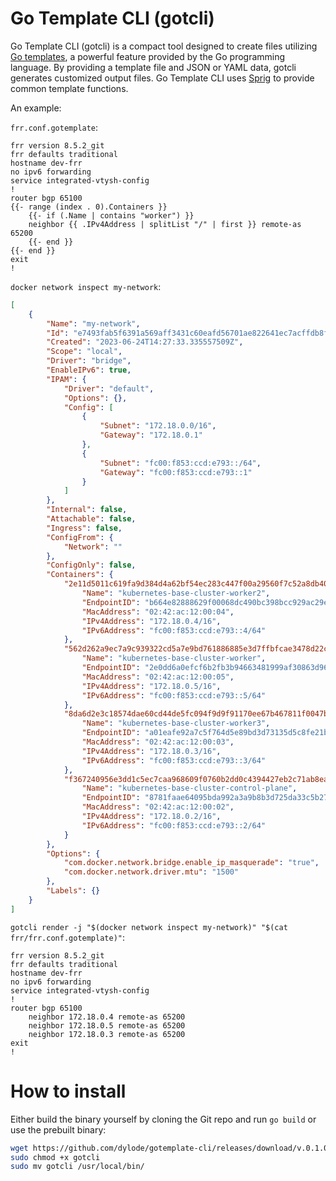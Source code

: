# Go Template CLI (gotcli)

Go Template CLI (gotcli) is a compact tool designed to create files utilizing [Go templates](https://pkg.go.dev/text/template), a powerful feature provided by the Go programming language. By providing a template file and JSON or YAML data, gotcli generates customized output files. Go Template CLI uses [Sprig](https://masterminds.github.io/sprig/) to provide common template functions. 

An example:

`frr.conf.gotemplate`:

```
frr version 8.5.2_git
frr defaults traditional
hostname dev-frr
no ipv6 forwarding
service integrated-vtysh-config
!
router bgp 65100
{{- range (index . 0).Containers }}
    {{- if (.Name | contains "worker") }}
    neighbor {{ .IPv4Address | splitList "/" | first }} remote-as 65200
    {{- end }}
{{- end }}
exit
!
```

`docker network inspect my-network`:

```json
[
    {
        "Name": "my-network",
        "Id": "e7493fab5f6391a569aff3431c60eafd56701ae822641ec7acffdb8f4b0137a9",
        "Created": "2023-06-24T14:27:33.335557509Z",
        "Scope": "local",
        "Driver": "bridge",
        "EnableIPv6": true,
        "IPAM": {
            "Driver": "default",
            "Options": {},
            "Config": [
                {
                    "Subnet": "172.18.0.0/16",
                    "Gateway": "172.18.0.1"
                },
                {
                    "Subnet": "fc00:f853:ccd:e793::/64",
                    "Gateway": "fc00:f853:ccd:e793::1"
                }
            ]
        },
        "Internal": false,
        "Attachable": false,
        "Ingress": false,
        "ConfigFrom": {
            "Network": ""
        },
        "ConfigOnly": false,
        "Containers": {
            "2e11d5011c619fa9d384d4a62bf54ec283c447f00a29560f7c52a8db408925d2": {
                "Name": "kubernetes-base-cluster-worker2",
                "EndpointID": "b664e82888629f00068dc490bc398bcc929ac29e469a8643f2bea9073930730b",
                "MacAddress": "02:42:ac:12:00:04",
                "IPv4Address": "172.18.0.4/16",
                "IPv6Address": "fc00:f853:ccd:e793::4/64"
            },
            "562d262a9ec7a9c939322cd5a7e9bd761886885e3d7ffbfcae3478d22cf51425": {
                "Name": "kubernetes-base-cluster-worker",
                "EndpointID": "2e0dd6a0efcf6b2fb3b94663481999af30863d96ec7335a68ce769434b49eb5f",
                "MacAddress": "02:42:ac:12:00:05",
                "IPv4Address": "172.18.0.5/16",
                "IPv6Address": "fc00:f853:ccd:e793::5/64"
            },
            "8da6d2e3c18574dae60cd44de5fc094f9d9f91170ee67b467811f0047bac98ac": {
                "Name": "kubernetes-base-cluster-worker3",
                "EndpointID": "a01eafe92a7c5f764d5e89bd3d73135d5c8fe21b0312d1abaf1dc89d7a564de0",
                "MacAddress": "02:42:ac:12:00:03",
                "IPv4Address": "172.18.0.3/16",
                "IPv6Address": "fc00:f853:ccd:e793::3/64"
            },
            "f367240956e3dd1c5ec7caa968609f0760b2dd0c4394427eb2c71ab8ea60b9b7": {
                "Name": "kubernetes-base-cluster-control-plane",
                "EndpointID": "8781faae64095bda992a3a9b8b3d725da33c5b27ae6e7aae6247a02eb267925a",
                "MacAddress": "02:42:ac:12:00:02",
                "IPv4Address": "172.18.0.2/16",
                "IPv6Address": "fc00:f853:ccd:e793::2/64"
            }
        },
        "Options": {
            "com.docker.network.bridge.enable_ip_masquerade": "true",
            "com.docker.network.driver.mtu": "1500"
        },
        "Labels": {}
    }
]
```

`gotcli render -j "$(docker network inspect my-network)" "$(cat frr/frr.conf.gotemplate)"`:

```
frr version 8.5.2_git
frr defaults traditional
hostname dev-frr
no ipv6 forwarding
service integrated-vtysh-config
!
router bgp 65100
    neighbor 172.18.0.4 remote-as 65200
    neighbor 172.18.0.5 remote-as 65200
    neighbor 172.18.0.3 remote-as 65200
exit
!
```

# How to install

Either build the binary yourself by cloning the Git repo and run `go build` or use the prebuilt binary:

```bash
wget https://github.com/dylode/gotemplate-cli/releases/download/v.0.1.0/gotcli
sudo chmod +x gotcli
sudo mv gotcli /usr/local/bin/
```